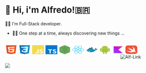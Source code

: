# 👋 Hi, i'm Alfredo!🇧🇷

 🧑‍💻 I'm Full-Stack developer.

- 👨‍🔬 One step at a time, always discovering new things ...

<div style="display: inline_block"><br>  
  <img align="center" alt="Alf-Html5" height="30" width="40" src="https://raw.githubusercontent.com/devicons/devicon/master/icons/html5/html5-original.svg">
  <img align="center" alt="Alf-Css3" height="30" width="40" src="https://raw.githubusercontent.com/devicons/devicon/master/icons/css3/css3-original.svg">
  <img align="center" alt="Alf-Js" height="30" width="40" src="https://raw.githubusercontent.com/devicons/devicon/master/icons/javascript/javascript-plain.svg">
  <img align="center" alt="Alf-Ts" height="30" width="40" src="https://raw.githubusercontent.com/devicons/devicon/master/icons/typescript/typescript-plain.svg">
  <img align="center" alt="Alf-Node" height="30" width="40" src="https://raw.githubusercontent.com/devicons/devicon/master/icons/nodejs/nodejs-plain.svg">
  <img align="center" alt="Alf-React" height="30" width="40" src="https://raw.githubusercontent.com/devicons/devicon/master/icons/react/react-original.svg">
  <img align="center" alt="Alf-Docker" height="30" width="40" src="https://raw.githubusercontent.com/devicons/devicon/master/icons/docker/docker-original.svg">
 <img align="center" alt="Alf-Androidr" height="30" width="40" src="https://raw.githubusercontent.com/devicons/devicon/master/icons/android/android-original.svg">
 <img align="center" alt="Alf-Kotlin" height="30" width="40" src="https://raw.githubusercontent.com/devicons/devicon/master/icons/kotlin/kotlin-original.svg">
  <img align="center" alt="Alf-Swift" height="30" width="40" src="https://raw.githubusercontent.com/devicons/devicon/master/icons/swift/swift-original.svg">
 
 <img align="right"  alt="Alf-Link" width="125" height="125" src="https://media.giphy.com/media/cCbjSaMmUNYQ2Fb973/giphy.gif?cid=790b7611f518697d198bdeabc386627bcf0e7b030e76815f&rid=giphy.gif&ct=g">
</div>
  
##
 
<div>
  <a href="https://www.linkedin.com/in/alfredo-paes-developer" target="_blank"><img src="https://img.shields.io/badge/-LinkedIn-%230077B5?style=for-the-badge&logo=linkedin&logoColor=white" target="_blank"></a> 
</div>



